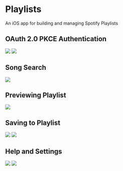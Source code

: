 # Playlists
An iOS app for building and managing Spotify Playlists

## OAuth 2.0 PKCE Authentication
![](https://github.com/nalingaddis/Playlists/blob/master/DemoImages/login.PNG)
![](https://github.com/nalingaddis/Playlists/blob/master/DemoImages/spotify_authentication.PNG)

## Song Search
![](https://github.com/nalingaddis/Playlists/blob/master/DemoImages/song_search.PNG)

## Previewing Playlist
![](https://github.com/nalingaddis/Playlists/blob/master/DemoImages/playlist_preview.PNG)

## Saving to Playlist
![](https://github.com/nalingaddis/Playlists/blob/master/DemoImages/select_playlist.PNG)
![](https://github.com/nalingaddis/Playlists/blob/master/DemoImages/add_playlist.PNG)

## Help and Settings
![](https://github.com/nalingaddis/Playlists/blob/master/DemoImages/help_page.PNG)
![](https://github.com/nalingaddis/Playlists/blob/master/DemoImages/settings.png)
